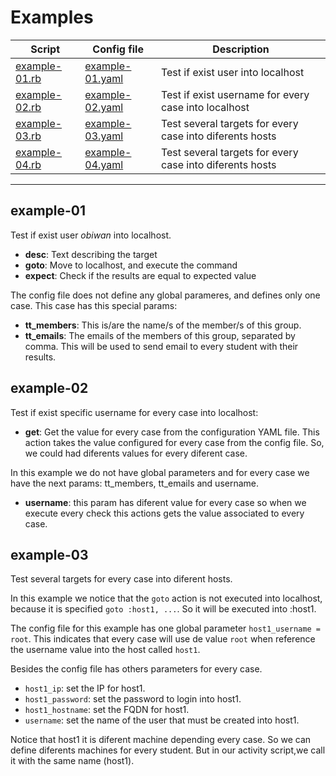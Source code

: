 
# Examples


|Script   | Config file | Description |
|-------- | ----------- |------------ |
|[example-01.rb](../examples/example-01.rb) | [example-01.yaml](../examples/example-01.yaml) | Test if exist user <obiwan> into localhost |
|[example-02.rb](../examples/example-02.rb) | [example-02.yaml](../examples/example-02.yaml) | Test if exist username for every case into localhost |
|[example-03.rb](../examples/example-03.rb) | [example-03.yaml](../examples/example-03.yaml) | Test several targets for every case into diferents hosts |
|[example-04.rb](../examples/example-04.rb) | [example-04.yaml](../examples/example-04.yaml) | Test several targets for every case into diferents hosts |

---

## example-01
Test if exist user *obiwan* into localhost.

* **desc**: Text describing the target
* **goto**: Move to localhost, and execute the command
* **expect**: Check if the results are equal to expected value

The config file does not define any global parameres, and
defines only one case. This case has this special params:

* **tt_members**: This is/are the name/s of the member/s of this group.
* **tt_emails**: The emails of the members of this group, separated by comma. This
  will be used to send email to every student with their results.

## example-02
Test if exist specific username for every case into localhost:  

* **get**: Get the value for every case from the configuration YAML file. This
action takes the value configured for every case from the config file. So, we
could had diferents values for every diferent case.

In this example we do not have global parameters and for every case we have
the next params: tt_members, tt_emails and username.
* **username**: this param has diferent value for every case so when we execute
every check this actions gets the value associated to every case.

## example-03
Test several targets for every case into diferent hosts.

In this example we notice that the `goto` action is not executed into localhost,
because it is specified `goto :host1, ...`. So it will be executed into :host1.

The config file for this example has one global parameter `host1_username = root`.
This indicates that every case will use de value  `root` when reference the
username value into the host called `host1`.

Besides the config file has others parameters for every case.
* `host1_ip`: set the IP for host1.
* `host1_password`: set the password to login into host1.
* `host1_hostname`: set the FQDN for host1.
* `username`: set the name of the user that must be created into host1.

Notice that host1 it is diferent machine depending every case. So we can define
diferents machines for every student. But in our activity script,we call it with the
same name (host1).

